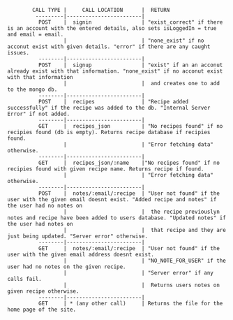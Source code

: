             CALL TYPE |     CALL LOCATION      |  RETURN
             ---------|------------------------|        
              POST    |  signin                | "exist_correct" if there is an account with the entered details, also sets isLoggedIn = true and email = email.     
                      |                        | "none_exist" if no acconut exist with given details. "error" if there are any caught issues.
              --------|------------------------|                                    
              POST    |  signup                | "exist" if an an acconut already exist with that information. "none_exist" if no acconut exist with that information 
                      |                        |  and creates one to add to the mongo db.
              --------|------------------------|
              POST    |  recipes               | "Recipe added successfully" if the recipe was added to the db. "Internal Server Error" if not added.
              --------|------------------------|
              GET     |  recipes_json          | "No recipes found" if no recipies found (db is empty). Returns recipe database if recipies found. 
                      |                        | "Error fetching data" otherwise.
              --------|------------------------|        
              GET     |  recipes_json/:name    |"No recipes found" if no recipies found with given recipe name. Returns recipe if found. 
                      |                        | "Error fetching data" otherwise.
              --------|------------------------|
              POST    |  notes/:email/:recipe  | "User not found" if the user with the given email doesnt exist. "Added recipe and notes" if the user had no notes on  
                      |                        |  the recipe previouslyn notes and recipe have been added to users database. "Updated notes" if the user had notes on 
                      |                        |  that recipe and they are just being updated. "Server error" otherwise.
              --------|------------------------|
              GET     |  notes/:email/:recipe  | "User not found" if the user with the given email address doesnt exist.
                      |                        | "NO_NOTE_FOR_USER" if the user had no notes on the given recipe.
                      |                        | "Server error" if any calls fail.
                      |                        |  Returns users notes on given recipe otherwise.
              --------|------------------------|
              GET     | * (any other call)     | Returns the file for the home page of the site. 
                   